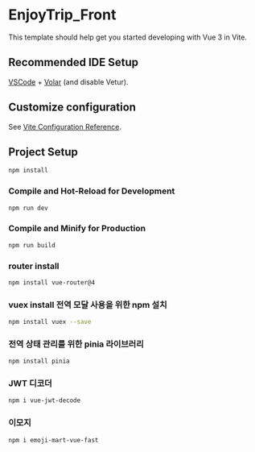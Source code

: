 # EnjoyTrip_Front

This template should help get you started developing with Vue 3 in Vite.

## Recommended IDE Setup

[VSCode](https://code.visualstudio.com/) + [Volar](https://marketplace.visualstudio.com/items?itemName=Vue.volar) (and disable Vetur).

## Customize configuration

See [Vite Configuration Reference](https://vitejs.dev/config/).

## Project Setup

```sh
npm install
```

### Compile and Hot-Reload for Development

```sh
npm run dev
```

### Compile and Minify for Production

```sh
npm run build
```

### router install

```sh
npm install vue-router@4
```

### vuex install 전역 모달 사용을 위한 npm 설치

```sh
npm install vuex --save
```

### 전역 상태 관리를 위한 pinia 라이브러리

```sh
npm install pinia
```

### JWT 디코더

```sh
npm i vue-jwt-decode
```

### 이모지

```sh
npm i emoji-mart-vue-fast
```
